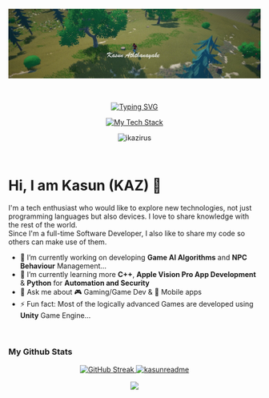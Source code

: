 <p align="center"> 
    <img  src="./res/cover.jpg"/>
</p> 
</br>
<p align="center">
 <a href="https://github.com/ikazirus">
    <img src="https://readme-typing-svg.demolab.com?weight=800&duration=3000&pause=1000&color=ff8f00&center=true&vCenter=true&random=false&width=800&lines=Software+Development+Consultant;Expert+in+Mobile+Apps+%26+Games;AR%2FVR%2FXR+Enthusiast;Cyber+Security+Researcher" alt="Typing SVG" />
  </a>
</p>

<p align="center"> 
  <a href="https://github.com/ikazirus">
    <img src="https://github-readme-tech-stack.vercel.app/api/cards?align=center&titleAlign=center&showBorder=false&lineHeight=4&lineCount=3&hideTitle=true&theme=github_dark&gap=4&width=890&hideBg=true&bg=%23FFFFFF&badge=%23000000&border=%23D8DEE4&titleColor=%233f7ec5&line1=Dart%2CDart%2C7b88ff%3BPython%2CPython%2C1ba100%3BCsharp%2CC+Sharp%2Ce33edf%3BCPlusPlus%2CC%2B%2B%2C6eb5ee%3BTypescript%2CTypescript%2C59d4ff%3BJavaScript%2CJavaScript%2Cddd000%3BRust%2CRust%2Cff8888%3BRuby%2CRuby%2Cff4d4d%3BJava%2CJava/J2EE%2Cff4d4d%3B&line2=Flutter%2CFlutter%2C73b9fb%3BUnity%2CUnity%2Cffffff%3BUnreal+Engine%2CUE+5%2Cffffff%3BDjango%2CDjango%2C05ff02%3BFlask%2CFlask%2Cf4d380%3BNestJS%2CNestJS%2Cff0da8%3BTensorflow%2CTensorflow%2Cdb9b00%3BArduino%2CArduino%2C00e1a6%3B&line3=Firebase%2CFirebase%2Cffd308%3BSupabase%2CSupabase%2C1a7503%3BPostgreSQL%2CPostgreSQL%2C486fff%3BDocker%2CDocker%2C5089ff%3BiOS%2CiOS%2Cbbb8b8%3BAndroid%2CAndroid%2C58ffa1%3BGo%2CGo%2C58ffa1%3BSvelte%2CSvelte%2Cff4d4d%3B" alt="My Tech Stack" />
  </a>
  
</p>

<p align="center"> 
  <img src="https://komarev.com/ghpvc/?username=ikazirus&label=Profile%20views&style=flat" alt="ikazirus" /> 
</p>

</br>

# Hi, I am Kasun (KAZ) 👋

<p>
I'm a tech enthusiast who would like to explore new technologies, not just programming languages but also devices.
I love to share knowledge with the rest of the world.
</br>
Since I'm a full-time Software Developer, I also like to share my code so others can make use of them.  
</br>

- 🔭 I’m currently working on developing **Game AI Algorithms** and **NPC Behaviour** Management...
- 🌱 I’m currently learning more **C++**, **Apple Vision Pro App Development** & **Python** for **Automation and Security**
- 💬 Ask me about 🎮 Gaming/Game Dev & 📱 Mobile apps
- ⚡ Fun fact: Most of the logically advanced Games are developed using **Unity** Game Engine...
</p>

</br>

### My Github Stats
<p align="center">
  <a href="https://github.com/ikazirus">
    <img height="200" src="https://streak-stats.demolab.com?user=ikazirus&hide_border=true&theme=great-gatsby" alt="GitHub Streak" /> 
  </a>
 <a href="https://github.com/ikazirus">
    <img  height="200"  src="https://github-readme-stats.vercel.app/api/top-langs/?username=ikazirus&layout=compact&hide_border=true&theme=great-gatsby&langs_count=10" alt="kasunreadme" /> 
 </a>
</p>

<p align="center"> 
<!--   <img align="center" src="./res/load.gif"/> -->
  <img align="center" src="https://github-profile-trophy.vercel.app/?username=ikazirus&theme=darkhub&no-frame=true&margin-w=12&margin-h=15&rank=SECRET,SSS,SS,S,AAA,AA,A,B,C" />
<!--   <img align="center" src="./res/load.gif"/z> -->
</p>

</br>
<!-- 
<p align="center">
  <a href="https://github.com/ikazirus">
    <img src="https://skillicons.dev/icons?i=androidstudio,angular,apple,arch,arduino,aws,bash,bitbucket,blender,bootstrap,c,cs,cpp,css,dart,debian,bots,django,express,figma,firebase,flask,flutter,gamemakerstudio,gcp,git,github,githubactions,gitlab,go,godot,graphql,heroku,html,ai,java,js,kali,linux,md,materialui,mongodb,mysql,nestjs,nodejs,npm,opencv,ps,php,postgres,postman,raspberrypi,robloxstudio,spring,supabase,svelte,tensorflow,threejs,ts,ubuntu,unity,unreal,vim,visualstudio,vscode,vue,vuetify,windows,xd,yarn&theme=dark" />
  </a>
</p> 
-->
